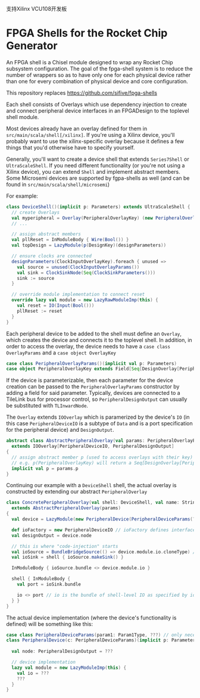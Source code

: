 支持Xilinx VCU108开发板





# FPGA Shells for the Rocket Chip Generator

An FPGA shell is a Chisel module designed to wrap any Rocket Chip subsystem configuration.
The goal of the fpga-shell system is to reduce the number of wrappers so as to have only
one for each physical device rather than one for every combination of physical device and core configuration.

This repository replaces https://github.com/sifive/fpga-shells

Each shell consists of Overlays which use dependency injection to create and connect peripheral device interfaces in an FPGADesign to the toplevel shell module.

Most devices already have an overlay defined for them in `src/main/scala/shell[/xilinx]`.
If you're using a Xilinx device, you'll probably want to use the xilinx-specific overlay
because it defines a few things that you'd otherwise have to specify yourself.

Generally, you'll want to create a device shell that extends `Series7Shell` or `UltraScaleShell`.
If you need different functionality (or you're not using a Xilinx device), you can extend `Shell` and implement abstract members.
Some Microsemi devices are supported by fgpa-shells as well (and can be found in `src/main/scala/shell/microsemi`)

For example:

```Scala
class DeviceShell()(implicit p: Parameters) extends UltraScaleShell {
  // create Overlays
  val myperipheral = Overlay(PeripheralOverlayKey) (new PeripheralOverlay(_,_,_))
  // ...

  // assign abstract members
  val pllReset = InModuleBody { Wire(Bool()) }
  val topDesign = LazyModule(p(DesignKey)(designParameters))

  // ensure clocks are connected
  designParameters(ClockInputOverlayKey).foreach { unused =>
    val source = unused(ClockInputOverlayParams())
    val sink = ClockSinkNode(Seq(ClockSinkParameters()))
    sink := source
  }

  // override module implementation to connect reset
  override lazy val module = new LazyRawModuleImp(this) {
    val reset = IO(Input(Bool()))
    pllReset := reset
  }
}
```

Each peripheral device to be added to the shell must define an `Overlay`, which creates the device and connects it to the toplevel shell.
In addition, in order to access the overlay, the device needs to have a `case class OverlayParams` and a `case object OverlayKey`

```Scala
case class PeripheralOverlayParams()(implicit val p: Parameters)
case object PeripheralOverlayKey extends Field[Seq[DesignOverlay[PeripheralOverlayParams, PeripheralDesignOutput]]](Nil)
```

If the device is parameterizable, then each parameter for the device creation can be passed to the `PeripheralOverlayParams` constructor by adding a field for said parameter.
Typically, devices are connected to a TileLink bus for processor control, so `PeripheralDesignOutput` can usually be substituted with `TLInwardNode`.

The `Overlay` extends `IOOverlay` which is paramerized by the device's `IO` (in this case `PeripheralDeviceIO` is a subtype of `Data` and is a port specification for the peripheral device)
and `DesignOutput`.

```Scala
abstract class AbstractPeripheralOverlay(val params: PeripheralOverlayParams)
  extends IOOverlay[PeripheralDeviceIO, PeripheralDesignOutput]
{
  // assign abstract member p (used to access overlays with their key)
  // e.g. p(PeripheralOverlayKey) will return a Seq[DesignOverlay[PeripheralOverlayParams, PeripheralDesignOutput]]
  implicit val p = params.p
}
```

Continuing our example with a `DeviceShell` shell, the actual overlay is constructed by extending our abstract `PeripheralOverlay`
```Scala
class ConcretePeripheralOverlay(val shell: DeviceShell, val name: String, params: PeripheralOverlayParams)
  extends AbstractPeripheralOverlay(params)
{
  val device = LazyModule(new PeripheralDevice(PeripheralDeviceParams(???))) // if your peripheral device isn't parameterizable, then it'll have an empty constructor

  def ioFactory = new PeripheralDeviceIO // ioFactory defines interface of val io
  val designOutput = device.node

  // this is where "code-injection" starts
  val ioSource = BundleBridgeSource(() => device.module.io.cloneType) // create a bridge between device (source) and shell (sink)
  val ioSink = shell { ioSource.makeSink() }

  InModuleBody { ioSource.bundle <> device.module.io }

  shell { InModuleBody {
    val port = ioSink.bundle

    io <> port // io is the bundle of shell-level IO as specified by ioFactory
  } }
}
```

The actual device implementation (where the device's functionality is defined) will be something like this:
```Scala
case class PeripheralDeviceParams(param1: Param1Type, ???) // only necessary if your device is parameterizable
class PeripheralDevice(c: PeripheralDeviceParams)(implicit p: Parameters) extends LazyModule {
  
  val node: PeripheralDesignOutput = ???

  // device implementation
  lazy val module = new LazyModuleImp(this) {
    val io = ???
    ???
  }
}
```
